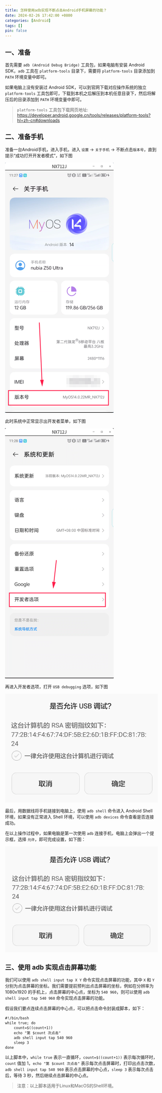 ```yaml
---
title: 怎样使用adb实现不断点击Android手机屏幕的功能？
date: 2024-02-26 17:42:00 +0800
categories: [Android]
tags: []
pin: false
---
```


## 一、准备

首先需要 `adb (Android Debug Bridge)` 工具包，如果电脑有安装 Android SDK，`adb` 工具在 `platform-tools` 目录下，需要将 `platform-tools` 目录添加到 `PATH` 环境变量中即可。

如果电脑上没有安装过 Android SDK，可以到官网下载对应操作系统的独立 `platform-tools` 工具包即可，下载到本机之后解压到本机任意目录下，然后将解压后的目录添加到 `PATH` 环境变量中即可。

> `platform-tools` 工具包下载网页地址: <https://developer.android.google.cn/tools/releases/platform-tools?hl=zh-cn#downloads>

## 二、准备手机

准备一台Android手机，进入手机，进入 `设置` -> `关于手机` -> 不断点击`版本号`，直到提示“成功打开开发者模式”，如下图

![20240226112807.png](img/20240226112807.png)

此时系统中正常显示出开发者菜单，如下图

![20240226112850.png](img/20240226112850.png)

再进入开发者选项，打开 `USB debugging` 选项，如下图

![20240226174722.png](img/20240226174722.png)

最后，用数据线将手机链接到电脑上，使用 `adb shell` 命令进入 Android Shell 环境，如果没有正常进入 Shell 环境，可以使用 `adb devices` 命令查看是否连接成功。

在以上操作过程中，如果电脑是第一次使用 `adb` 连接手机，电脑上会弹出一个提示框，选择 `允许`，即可完成设置，如下图：

![20240226173010.png](img/20240226173010.png)

## 三、使用 adb 实现点击屏幕功能

我们可以使用 `adb shell input tap X Y` 命令实现点击屏幕的功能，其中 `X` 和 `Y` 分别为点击屏幕的坐标。我们需要提前预判出点击屏幕的坐标，例如在分辨率为 1080x1920 的手机上，点击屏幕的中心点，坐标为 `540 960`，则可以使用 `adb shell input tap 540 960` 命令实现点击屏幕的功能。

假设我们要点连续点击屏幕的中心点，可以把点击命令封装成脚本，如下：

```shell
#!/bin/bash
while true; do
    count=$((count+1))
    echo "第 $count 次点击"
    adb shell input tap 540 960
    sleep 3
done
```

以上脚本中，`while true` 表示一直循环，`count=$((count+1))` 表示每次循环时，`count` 值加 1，`echo "第 $count 次点击"` 表示每次点击屏幕时，打印出点击次数，`adb shell input tap 540 960` 表示点击屏幕的中心点，`sleep 3` 表示每次点击后，等待 3 秒，然后继续点击屏幕的中心点。

> 注意：以上脚本适用于Linux和MacOS的Shell环境。
